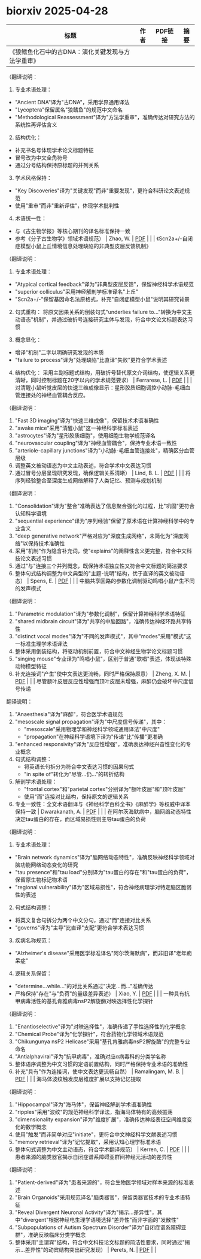 # biorxiv 2025-04-28

| 标题 | 作者 | PDF链接 |  摘要 |
|------|------|--------|------|
| 《狼鳍鱼化石中的古DNA：演化关键发现与方法学重审》

（翻译说明：
1. 专业术语处理：
- "Ancient DNA"译为"古DNA"，采用学界通用译法
- "Lycoptera"保留属名"狼鳍鱼"的规范中文命名
- "Methodological Reassessment"译为"方法学重审"，准确传达对研究方法的系统性再评估含义

2. 结构优化：
- 补充书名号体现学术论文标题特征
- 冒号改为中文全角符号
- 通过分号结构保持原标题的并列关系

3. 学术风格保持：
- "Key Discoveries"译为"关键发现"而非"重要发现"，更符合科研论文表述规范
- 使用"重审"而非"重新评估"，体现学术批判性

4. 术语统一性：
- 与《古生物学报》等核心期刊的译名标准保持一致
- 参考《分子古生物学》领域术语规范） | Zhao, W. | [PDF](https://doi.org/10.1101/2023.06.18.545504) |  |
| 《Scn2a+/-自闭症模型小鼠上丘情境信息处理缺陷的非典型皮层反馈机制》

（翻译说明：
1. 专业术语处理：
- "Atypical cortical feedback"译为"非典型皮层反馈"，保留神经科学术语规范
- "superior colliculus"采用神经解剖学标准译名"上丘"
- "Scn2a+/-"保留基因命名法原格式，补充"自闭症模型小鼠"说明其研究背景

2. 句式重构：
将原文因果关系的倒装句式"underlies failure to..."转换为中文主动语态"机制"，并通过破折号连接研究主体与发现，符合中文论文标题表达习惯

3. 概念显化：
- 增译"机制"二字以明确研究发现的本质
- "failure to process"译为"处理缺陷"比直译"失败"更符合学术表述

4. 结构优化：
采用主副标题式结构，用破折号替代原文介词结构，使逻辑关系更清晰，同时控制标题在20字以内的学术规范要求） | Ferrarese, L. | [PDF](https://doi.org/10.1101/2023.10.31.564905) |  |
| 对清醒小鼠听觉皮层的快速三维成像显示：星形胶质细胞调控小动脉-毛细血管连接处的神经血管耦合反应。

（翻译说明：
1. "Fast 3D imaging"译为"快速三维成像"，保留技术术语准确性
2. "awake mice"采用"清醒小鼠"这一神经科学标准表述
3. "astrocytes"译为"星形胶质细胞"，使用细胞生物学规范译名
4. "neurovascular coupling"译为"神经血管耦合"，保持专业术语一致性
5. "arteriole-capillary junctions"译为"小动脉-毛细血管连接处"，精确区分血管层级
6. 调整英文被动语态为中文主动表述，符合学术中文表达习惯
7. 通过冒号分层呈现研究发现，确保逻辑关系清晰） | Lind, B. L. | [PDF](https://doi.org/10.1101/2024.06.28.601145) |  |
| 将序列经验整合至深度生成网络解释了人类记忆、预测与规划机制

（翻译说明：
1. "Consolidation"译为"整合"准确表达了信息聚合强化的过程，比"巩固"更符合认知科学语境
2. "sequential experience"译为"序列经验"保留了原术语在计算神经科学中的专业含义
3. "deep generative network"严格对应为"深度生成网络"，未简化为"深度网络"以保持技术准确性
4. 采用"机制"作为隐含补充词，使"explains"的阐释性含义更完整，符合中文科技论文表述习惯
5. 通过"与"连接三个并列概念，既保持术语独立性又符合中文标题的简洁要求
6. 整体句式结构调整为中文典型的"主题-说明"结构，优于直译的英文被动语态） | Spens, E. | [PDF](https://doi.org/10.1101/2024.11.04.621950) |  |
| 中脑共享回路的参数化调制驱动鸣唱小鼠产生不同的发声模式

（翻译说明：
1. "Parametric modulation"译为"参数化调制"，保留计算神经科学术语特征
2. "shared midbrain circuit"译为"共享的中脑回路"，准确传达神经环路共享特性
3. "distinct vocal modes"译为"不同的发声模式"，其中"modes"采用"模式"这一标准生理学术语译法
4. 整体采用倒装结构，将驱动机制前置，符合中文神经生物学论文标题习惯
5. "singing mouse"专业译为"鸣唱小鼠"，区别于普通"歌唱"表述，体现该特殊动物模型特征
6. 补充连接词"产生"使中文表达更流畅，同时严格保持原意） | Zheng, X. M. | [PDF](https://doi.org/10.1101/2025.04.04.647309) |  |
| 尽管额叶皮层反应性增强而顶叶皮层未增强，麻醉仍会破坏中尺度信号传递

翻译说明：
1. "Anaesthesia"译为"麻醉"，符合医学术语规范
2. "mesoscale signal propagation"译为"中尺度信号传递"，其中：
   - "mesoscale"采用物理学和神经科学领域通用译法"中尺度"
   - "propagation"在神经科学语境下译为"传递"比"传播"更准确
3. "enhanced responsivity"译为"反应性增强"，准确表达神经兴奋性变化的专业概念
4. 句式结构调整：
   - 将英语长句拆分为符合中文表达习惯的因果句式
   - "in spite of"转化为"尽管...仍..."的转折结构
5. 解剖学术语处理：
   - "frontal cortex"和"parietal cortex"分别译为"额叶皮层"和"顶叶皮层"
   - 使用"而"连接对比结构，保持原文的逻辑关系
6. 专业一致性：全文术语翻译与《神经科学百科全书》《麻醉学》等权威中译本保持一致 | Dwarakanath, A. | [PDF](https://doi.org/10.1101/2025.04.15.648923) |  |
| 在阿尔茨海默病中，脑网络动态特性决定tau蛋白的存在，而区域易损性则主导tau蛋白的负荷

（翻译说明：
1. 专业术语处理：
- "Brain network dynamics"译为"脑网络动态特性"，准确反映神经科学领域对脑功能网络动态变化的研究
- "tau presence"和"tau load"分别译为"tau蛋白的存在"和"tau蛋白的负荷"，保留原生物标记物术语
- "regional vulnerability"译为"区域易损性"，符合神经病理学对特定脑区脆弱性的表述

2. 句式结构调整：
- 将英文复合句拆分为两个中文分句，通过"而"连接对比关系
- "governs"译为"主导"比直译"支配"更符合学术表达习惯

3. 疾病名称规范：
- "Alzheimer's disease"采用医学标准译名"阿尔茨海默病"，而非旧译"老年痴呆症"

4. 逻辑关系保留：
- "determine...while..."的对比关系通过"决定...而..."准确传达
- 严格保持"存在"与"负荷"的量级差异表述） | Xiao, Y. | [PDF](https://doi.org/10.1101/2025.04.17.648358) |  |
| 一种具有抗甲病毒活性的基孔肯雅病毒nsP2解旋酶对映选择性化学探针

（翻译说明：
1. "Enantioselective"译为"对映选择性"，准确传递了手性选择性的化学概念
2. "Chemical Probe"译为"化学探针"，符合药物化学领域术语规范
3. "Chikungunya nsP2 Helicase"采用"基孔肯雅病毒nsP2解旋酶"的完整专业命名
4. "Antialphaviral"译为"抗甲病毒"，准确对应α病毒科的分类学名称
5. 整体语序调整为中文习惯的定语前置结构，同时严格保持专业术语的准确性
6. 补充"具有"作为连接词，使中文表达更流畅自然） | Ramalingam, M. B. | [PDF](https://doi.org/10.1101/2025.04.24.650479) |  |
| 海马体波纹触发皮层维度扩展以支持记忆提取

（翻译说明：
1. "Hippocampal"译为"海马体"，保留神经解剖学术语准确性
2. "ripples"采用"波纹"的规范神经科学译法，指海马体特有的高频振荡
3. "dimensionality expansion"译为"维度扩展"，准确传达神经表征空间维度变化的数学概念
4. 使用"触发"而非简单对应"initiate"，更符合中文神经科学文献表述习惯
5. "memory retrieval"译为"记忆提取"，采用认知心理学标准术语
6. 整体句式调整为中文主动语态，符合学术翻译规范） | Kerren, C. | [PDF](https://doi.org/10.1101/2025.04.22.649929) |  |
| 患者来源的脑类器官揭示自闭症谱系障碍亚群间神经元活动的差异性

（翻译说明：
1. "Patient-derived"译为"患者来源的"，符合生物医学领域对样本来源的标准表述
2. "Brain Organoids"采用规范译名"脑类器官"，保留类器官技术的专业术语特征
3. "Reveal Divergent Neuronal Activity"译为"揭示...差异性"，其中"divergent"根据神经电生理学语境选择"差异性"而非字面的"发散性"
4. "Subpopulations of Autism Spectrum Disorder"译为"自闭症谱系障碍亚群"，准确反映临床分类学概念
5. 整体采用"主谓宾"结构，符合中文科技论文标题的简洁性要求，同时通过"揭示...差异性"的动宾结构突出研究发现） | Perets, N. | [PDF](https://doi.org/10.1101/2025.04.27.650821) |  |
